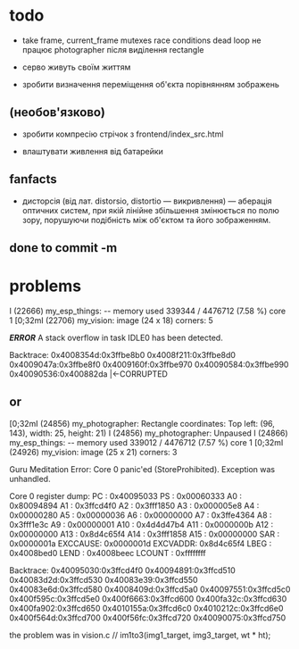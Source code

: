 # todo

* take frame, current_frame mutexes race conditions dead loop не працює photographer після виділення rectangle

* серво живуть своїм життям


* зробити визначення переміщення об'єкта порівнянням зображень







## (необов'язково)

* зробити компресію стрічок з frontend/index_src.html

* влаштувати живлення від батарейки


## fanfacts
* дисторсія (від лат. distorsio, distortio — викривлення) — аберація оптичних систем, при якій лінійне збільшення змінюється по полю зору, порушуючи подібність між об'єктом та його зображенням.


## done to commit -m









# problems
I (22666) my_esp_things:   --  memory used 339344 / 4476712 (7.58 %) core 1
[0;32mI (22706) my_vision: image (24 x 18) corners: 5


***ERROR*** A stack overflow in task IDLE0 has been detected.


Backtrace: 0x4008354d:0x3ffbe8b0 0x4008f211:0x3ffbe8d0 0x4009047a:0x3ffbe8f0 0x4009160f:0x3ffbe970 0x40090584:0x3ffbe990 0x40090536:0x400882da |<-CORRUPTED


## or

[0;32mI (24856) my_photographer: Rectangle coordinates: Top left: (96, 143), width: 25, height: 21)
I (24856) my_photographer: Unpaused
I (24866) my_esp_things:   --  memory used 339012 / 4476712 (7.57 %) core 1
[0;32mI (24926) my_vision: image (25 x 21) corners: 3

Guru Meditation Error: Core  0 panic'ed (StoreProhibited). Exception was unhandled.

Core  0 register dump:
PC      : 0x40095033  PS      : 0x00060333  A0      : 0x80094894  A1      : 0x3ffcd4f0
A2      : 0x3fff1850  A3      : 0x000005e8  A4      : 0x00000280  A5      : 0x00000036
A6      : 0x00000000  A7      : 0x3ffe4364  A8      : 0x3fff1e3c  A9      : 0x00000001
A10     : 0x4d4d47b4  A11     : 0x0000000b  A12     : 0x00000000  A13     : 0x8d4c65f4
A14     : 0x3fff1858  A15     : 0x00000000  SAR     : 0x0000001a  EXCCAUSE: 0x0000001d
EXCVADDR: 0x8d4c65f4  LBEG    : 0x4008bed0  LEND    : 0x4008beec  LCOUNT  : 0xffffffff


Backtrace: 0x40095030:0x3ffcd4f0 0x40094891:0x3ffcd510 0x40083d2d:0x3ffcd530 0x40083e39:0x3ffcd550 0x40083e6d:0x3ffcd580 0x4008409d:0x3ffcd5a0 0x40097551:0x3ffcd5c0 0x400f595c:0x3ffcd5e0 0x400f6663:0x3ffcd600 0x400fa32c:0x3ffcd630 0x400fa902:0x3ffcd650 0x4010155a:0x3ffcd6c0 0x4010212c:0x3ffcd6e0 0x400f564d:0x3ffcd700 0x400f56fc:0x3ffcd720 0x40090075:0x3ffcd750

the problem was in vision.c // im1to3(img1_target, img3_target, wt * ht);
